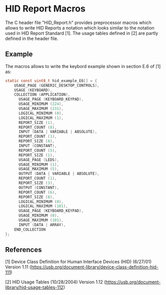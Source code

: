 # HID Report Macros

The C header file "HID_Report.h" provides preprocessor macros which allows to write HID Reports a notation which looks similar to the notation used in HID Report Standard [1].
The usage tables defined in [2] are partly defined in the header file.

## Example

The macros allows to write the keybord example shown in section E.6 of [1] as:

``` c
static const uint8_t hid_example_E6[] = {
	USAGE_PAGE (GENERIC_DESKTOP_CONTROLS),
	USAGE (KEYBOARD),
	COLLECTION (APPLICATION),
	  USAGE_PAGE (KEYBOARD_KEYPAD),
	  USAGE_MINIMUM (224),
	  USAGE_MAXIMUM (231),
	  LOGICAL_MINIMUM (0),
	  LOGICAL_MAXIMUM (1),
	  REPORT_SIZE (1),
	  REPORT_COUNT (8),
	  INPUT (DATA | VARIABLE | ABSOLUTE),
	  REPORT_COUNT (1),
	  REPORT_SIZE (8),
	  INPUT (CONSTANT),
	  REPORT_COUNT (5),
	  REPORT_SIZE (1),
	  USAGE_PAGE (LEDS),
	  USAGE_MINIMUM (1),
	  USAGE_MAXIMUM (5),
	  OUTPUT (DATA | VARIABLE | ABSOLUTE),
	  REPORT_COUNT (1),
	  REPORT_SIZE (3),
	  OUTPUT (CONSTANT),
	  REPORT_COUNT (6),
	  REPORT_SIZE (8),
	  LOGICAL_MINIMUM (0),
	  LOGICAL_MAXIMUM (101),
	  USAGE_PAGE (KEYBOARD_KEYPAD),
	  USAGE_MINIMUM (0),
	  USAGE_MAXIMUM (101),
	  INPUT (DATA | ARRAY),
	END_COLLECTION
};
```

## References 

[1] Device Class Definition for Human Interface Devices (HID) (6/27/01) Version 1.11 (https://usb.org/document-library/device-class-definition-hid-111)

[2] HID Usage Tables (10/28/2004) Version 1.12 (https://usb.org/document-library/hid-usage-tables-112)
